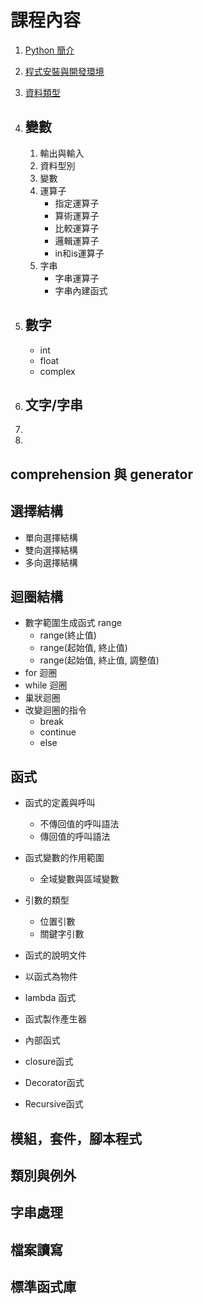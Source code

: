 # 課程內容

1. [Python 簡介](01.introduction.md)

2. [程式安裝與開發環境](02.environment.md)

3. [資料類型](03.datatype.md)

4. ## 變數

    1. 輸出與輸入
    2. 資料型別
    3. 變數
    4. 運算子
        - 指定運算子
        - 算術運算子
        - 比較運算子
        - 邏輯運算子
        - in和is運算子
    5. 字串
        - 字串運算子
        - 字串內建函式

5. ## 數字

   * int
   * float
   * complex

6. ## 文字/字串

7.
8.

## comprehension 與 generator

## 選擇結構
- 單向選擇結構
- 雙向選擇結構
- 多向選擇結構

## 迴圈結構
- 數字範圍生成函式 range
    * range(終止值)
    * range(起始值, 終止值)
    * range(起始值, 終止值, 調整值)
- for 迴圈
- while 迴圈
- 巢狀迴圈
- 改變迴圈的指令
    * break
    * continue
    * else

## 函式
- 函式的定義與呼叫
   * 不傳回值的呼叫語法
   * 傳回值的呼叫語法
- 函式變數的作用範圍
   * 全域變數與區域變數
- 引數的類型
   * 位置引數
   * 關鍵字引數

- 函式的說明文件
- 以函式為物件
- lambda 函式
- 函式製作產生器
- 內部函式
- closure函式
- Decorator函式
- Recursive函式

## 模組，套件，腳本程式

## 類別與例外

## 字串處理

## 檔案讀寫

## 標準函式庫

